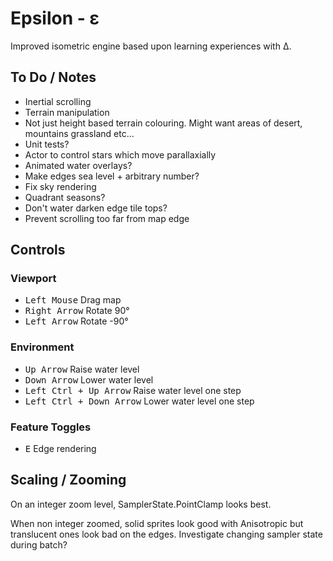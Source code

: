 ﻿# Epsilon - ε

Improved isometric engine based upon learning experiences with Δ.

## To Do / Notes

- Inertial scrolling
- Terrain manipulation
- Not just height based terrain colouring. Might want areas of desert, mountains grassland etc...
- Unit tests?
- Actor to control stars which move parallaxially
- Animated water overlays?
- Make edges sea level + arbitrary number?
- Fix sky rendering
- Quadrant seasons?
- Don't water darken edge tile tops?
- Prevent scrolling too far from map edge

## Controls

### Viewport

- <kbd>Left Mouse</kbd> Drag map
- <kbd>Right Arrow</kbd> Rotate 90° 
- <kbd>Left Arrow</kbd> Rotate -90°

### Environment

- <kbd>Up Arrow</kbd> Raise water level
- <kbd>Down Arrow</kbd> Lower water level
- <kbd>Left Ctrl + Up Arrow</kbd> Raise water level one step
- <kbd>Left Ctrl + Down Arrow</kbd> Lower water level one step

### Feature Toggles

- <kbd>E</kbd> Edge rendering

## Scaling / Zooming

On an integer zoom level, SamplerState.PointClamp looks best.

When non integer zoomed, solid sprites look good with Anisotropic but translucent ones look bad on the edges. Investigate changing sampler state during batch?
